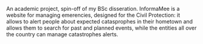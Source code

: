 An academic project, spin-off of my BSc disseration. InformaMee is a website for managing emerencies, designed for the Civil Protection: it allows to alert people about expected catasprophes in their hometown and allows them to search for past and planned events, while the entities all over the country can manage catastrophes alerts.
